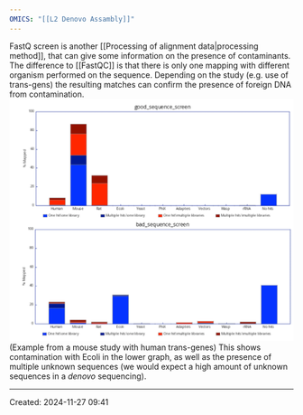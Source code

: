 ```yaml
---
OMICS: "[[L2 Denovo Assambly]]"
---
```

FastQ screen is another [[Processing of alignment data|processing method]], that can give some information on the presence of contaminants. The difference to [[FastQC]] is that there is only one mapping with different organism performed on the sequence. Depending on the study (e.g. use of trans-gens) the resulting matches can confirm the presence of foreign DNA from contamination.![](../Attachments/denovoAssembly_KIMN020%209.png)
(Example from a mouse study with human trans-genes) This shows contamination with Ecoli in the lower graph, as well as the presence of multiple unknown sequences (we would expect a high amount of unknown sequences in a *denovo* sequencing).

---
Created: 2024-11-27 09:41